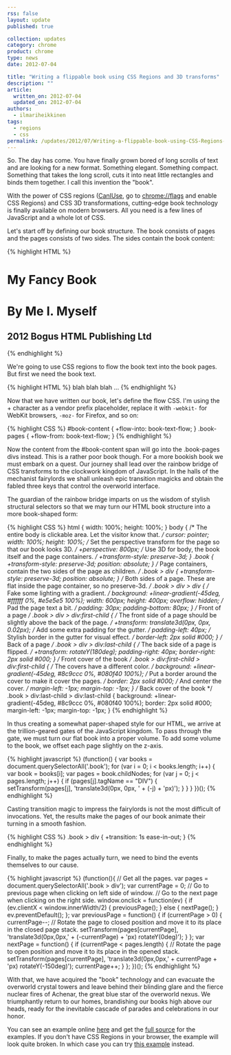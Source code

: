 ```yaml
---
rss: false
layout: update
published: true

collection: updates
category: chrome
product: chrome
type: news
date: 2012-07-04

title: "Writing a flippable book using CSS Regions and 3D transforms"
description: ""
article:
  written_on: 2012-07-04
  updated_on: 2012-07-04
authors:
  - ilmariheikkinen
tags:
  - regions
  - css
permalink: /updates/2012/07/Writing-a-flippable-book-using-CSS-Regions-and-3D-transforms.html
---
```

So. The day has come. You have finally grown bored of long scrolls of text and are looking for a new format. Something elegant. Something compact. Something that takes the long scroll, cuts it into neat little rectangles and binds them together. I call this invention the "book".

With the power of CSS regions ([CanIUse](http://caniuse.com/#feat=css-regions), go to [chrome://flags](chrome://flags) and enable CSS Regions) and CSS 3D transformations, cutting-edge book technology is finally available on modern browsers. All you need is a few lines of JavaScript and a whole lot of CSS.

Let's start off by defining our book structure. The book consists of pages and the pages consists of two sides. The sides contain the book content:

{% highlight HTML %}
<div class="book">
  <div> <!-- first page -->
    <div> <!-- front cover -->
      <h1>My Fancy Book</h1>
    </div>
    <div> <!-- backside of cover -->
      <h1>By Me I. Myself</h1>
      <h2>2012 Bogus HTML Publishing Ltd</h2>
    </div>
  </div>
  <!-- content pages -->
  <div>
    <!-- front side of page -->
    <div class="book-pages"></div>
    <!-- back side of page -->
    <div class="book-pages"></div>
  </div>
 <div>
    <div class="book-pages"></div>
    <div class="book-pages"></div>
  </div>
  <div>
    <div class="book-pages"></div>
    <div class="book-pages"></div>
  </div>
</div>
{% endhighlight %}

We're going to use CSS regions to flow the book text into the book pages. But first we need the book text.

{% highlight HTML %}
<span id="book-content">
  blah blah blah ...
</span>
{% endhighlight %}

Now that we have written our book, let's define the flow CSS. I'm using the + character as a vendor prefix placeholder, replace it with `-webkit-` for WebKit browsers, `-moz-` for Firefox, and so on:

{% highlight CSS %}
#book-content {
  +flow-into: book-text-flow;
}
.book-pages {
  +flow-from: book-text-flow;
}
{% endhighlight %}

Now the content from the #book-content span will go into the .book-pages divs instead. This is a rather poor book though. For a more bookish book we must embark on a quest. Our journey shall lead over the rainbow bridge of CSS transforms to the clockwork kingdom of JavaScript. In the halls of the mechanist fairylords we shall unleash epic transition magicks and obtain the fabled three keys that control the overworld interface.

The guardian of the rainbow bridge imparts on us the wisdom of stylish structural selectors so that we may turn our HTML book structure into a more book-shaped form:

{% highlight CSS %}
html {
  width: 100%;
  height: 100%;
}
body {
  /* The entire body is clickable area. Let the visitor know that. */
  cursor: pointer;
  width: 100%;
  height: 100%;
  /* Set the perspective transform for the page so that our book looks 3D. */
  +perspective: 800px;
  /* Use 3D for body, the book itself and the page containers. */
  +transform-style: preserve-3d;
}
.book {
  +transform-style: preserve-3d;
  position: absolute;
}
/* Page containers, contain the two sides of the page as children. */
.book > div {
  +transform-style: preserve-3d;
  position: absolute;
}
/* Both sides of a page. These are flat inside the page container, so no preserve-3d. */
.book > div > div {
  /* Fake some lighting with a gradient. */
  background: +linear-gradient(-45deg, #ffffff 0%, #e5e5e5 100%);
  width: 600px;
  height: 400px;
  overflow: hidden;
  /* Pad the page text a bit. */
  padding: 30px;
  padding-bottom: 80px;
}
/* Front of a page */
.book > div > div:first-child {
  /* The front side of a page should be slightly above the back of the page. */
  +transform: translate3d(0px, 0px, 0.02px);
  /* Add some extra padding for the gutter. */
  padding-left: 40px;
  /* Stylish border in the gutter for visual effect. */
  border-left: 2px solid #000;
}
/* Back of a page */
.book > div > div:last-child {
  /* The back side of a page is flipped. */
  +transform: rotateY(180deg);
  padding-right: 40px;
  border-right: 2px solid #000;
}
/* Front cover of the book */
.book > div:first-child > div:first-child {
  /* The covers have a different color. */
  background: +linear-gradient(-45deg, #8c9ccc 0%, #080f40 100%);
  /* Put a border around the cover to make it cover the pages. */
  border: 2px solid #000;
  /* And center the cover. */
  margin-left: -1px;
  margin-top: -1px;
}
/* Back cover of the book */
.book > div:last-child > div:last-child {
  background: +linear-gradient(-45deg, #8c9ccc 0%, #080f40 100%);
  border: 2px solid #000;
  margin-left: -1px;
  margin-top: -1px;
}
{% endhighlight %}

In thus creating a somewhat paper-shaped style for our HTML, we arrive at the trillion-geared gates of the JavaScript kingdom. To pass through the gate, we must turn our flat book into a proper volume. To add some volume to the book, we offset each page slightly on the z-axis.

{% highlight javascript %}
(function() {
var books = document.querySelectorAll('.book');
for (var i = 0; i < books.length; i++) {
  var book = books[i];
  var pages = book.childNodes;
  for (var j = 0; j < pages.length; j++) {
    if (pages[j].tagName == "DIV") {
      setTransform(pages[j], 'translate3d(0px, 0px, ' + (-j) + 'px)');
    }
  }
}
})();
{% endhighlight %}

Casting transition magic to impress the fairylords is not the most difficult of invocations. Yet, the results make the pages of our book animate their turning in a smooth fashion.

{% highlight CSS %}
.book > div {
  +transition: 1s ease-in-out;
}
{% endhighlight %}

Finally, to make the pages actually turn, we need to bind the events themselves to our cause.

{% highlight javascript %}
(function(){
	// Get all the pages.
	var pages = document.querySelectorAll('.book > div');
	var currentPage = 0;
	// Go to previous page when clicking on left side of window.
	// Go to the next page when clicking on the right side.
	window.onclick = function(ev) {
	  if (ev.clientX < window.innerWidth/2) {
	    previousPage();
	  } else {
	    nextPage();
	  }
	  ev.preventDefault();
	};
	var previousPage = function() {
	  if (currentPage > 0) {
	    currentPage--;
            // Rotate the page to closed position and move it to its place in the closed page stack.
	    setTransform(pages[currentPage], 'translate3d(0px,0px,' + (-currentPage) + 'px) rotateY(0deg)');
	  }
	};
	var nextPage = function() {
	  if (currentPage < pages.length) {
            // Rotate the page to open position and move it to its place in the opened stack.
	    setTransform(pages[currentPage], 'translate3d(0px,0px,' + currentPage + 'px) rotateY(-150deg)');
	    currentPage++;
	  }
	};
})();
{% endhighlight %}

With that, we have acquired the "book" technology and can evacuate the overworld crystal towers and leave behind their blinding glare and the fierce nuclear fires of Achenar, the great blue star of the overworld nexus. We triumphantly return to our homes, brandishing our books high above our heads, ready for the inevitable cascade of parades and celebrations in our honor.

You can see an example online [here](http://kig.github.com/html-book) and get the [full source](http://github.com/kig/html-book) for the examples. If you don't have CSS Regions in your browser, the example will look quite broken. In which case you can try [this example](http://kig.github.com/html-book/no_regions.html) instead.
